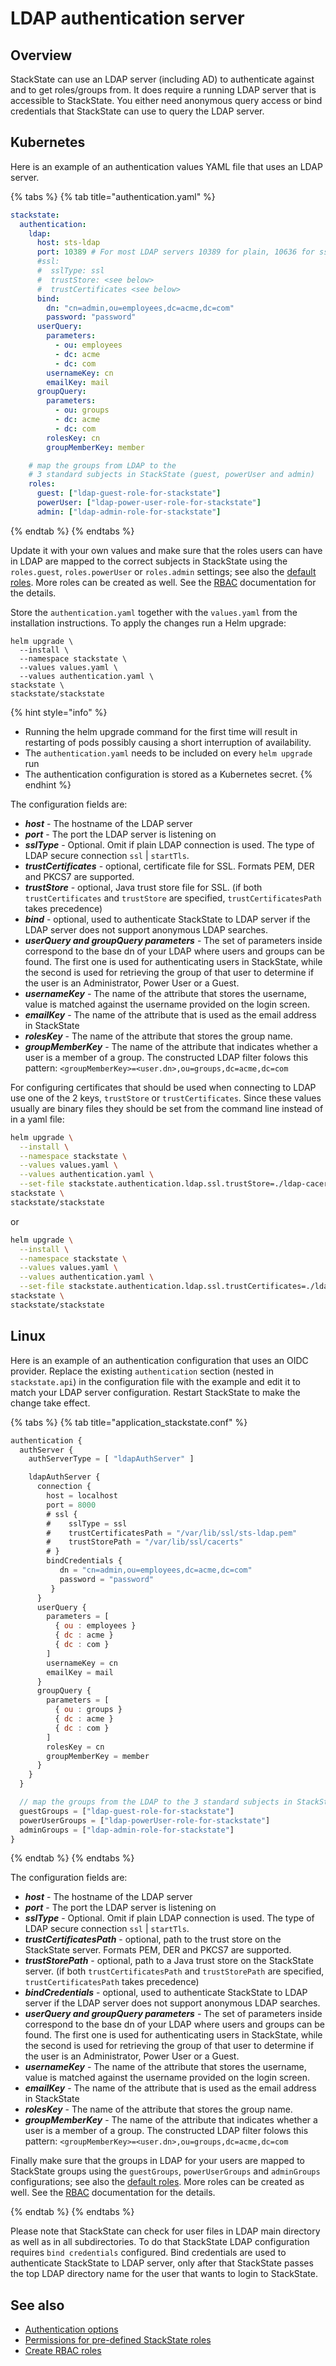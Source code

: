 # LDAP authentication server

## Overview

StackState can use an LDAP server (including AD) to authenticate against and to get roles/groups from. It does require a running LDAP server that is accessible to StackState. You either need anonymous query access or bind credentials that StackState can use to query the LDAP server.

## Kubernetes

Here is an example of an authentication values YAML file that uses an LDAP server.

{% tabs %}
{% tab title="authentication.yaml" %}
```yaml
stackstate:
  authentication:
    ldap:
      host: sts-ldap
      port: 10389 # For most LDAP servers 10389 for plain, 10636 for ssl connections
      #ssl:
      #  sslType: ssl
      #  trustStore: <see below>
      #  trustCertificates <see below>
      bind:
        dn: "cn=admin,ou=employees,dc=acme,dc=com"
        password: "password"
      userQuery:
        parameters:
          - ou: employees
          - dc: acme
          - dc: com
        usernameKey: cn
        emailKey: mail
      groupQuery:
        parameters:
          - ou: groups
          - dc: acme
          - dc: com
        rolesKey: cn
        groupMemberKey: member

    # map the groups from LDAP to the 
    # 3 standard subjects in StackState (guest, powerUser and admin)
    roles:
      guest: ["ldap-guest-role-for-stackstate"]
      powerUser: ["ldap-power-user-role-for-stackstate"]
      admin: ["ldap-admin-role-for-stackstate"]
```
{% endtab %}
{% endtabs %}


Update it with your own values and make sure that the roles users can have in LDAP are mapped to the correct subjects in StackState using the `roles.guest`, `roles.powerUser` or `roles.admin` settings; see also the [default roles](../rbac/rbac_permissions.md#predefined-roles). More roles can be created as well. See the [RBAC](../rbac/role_based_access_control.md) documentation for the details.

Store the `authentication.yaml` together with the `values.yaml` from the installation instructions. To apply the changes run a Helm upgrade:

```
helm upgrade \
  --install \
  --namespace stackstate \
  --values values.yaml \
  --values authentication.yaml \
stackstate \
stackstate/stackstate
```

{% hint style="info" %}
* Running the helm upgrade command for the first time will result in restarting of pods possibly causing a short interruption of availability.
* The `authentication.yaml` needs to be included on every `helm upgrade` run
* The authentication configuration is stored as a Kubernetes secret.
{% endhint %}

The configuration fields are:

- _**host**_ - The hostname of the LDAP server
- _**port**_ - The port the LDAP server is listening on
- _**sslType**_ - Optional. Omit if plain LDAP connection is used. The type of LDAP secure connection `ssl` \| `startTls`.
-  _**trustCertificates**_ - optional, certificate file for SSL. Formats PEM, DER and PKCS7 are supported.
-  _**trustStore**_ - optional, Java trust store file for SSL. \(if both `trustCertificates` and `trustStore` are specified, `trustCertificatesPath` takes precedence\)
-  _**bind**_ - optional, used to authenticate StackState to LDAP server if the LDAP server does not support anonymous LDAP searches.
-  _**userQuery and groupQuery parameters**_ - The set of parameters inside correspond to the base dn of your LDAP where users and groups can be found. The first one is used for authenticating users in StackState, while the second is used for retrieving the group of that user to determine if the user is an Administrator, Power User or a Guest.
-  _**usernameKey**_ - The name of the attribute that stores the username, value is matched against the username provided on the login screen.
-  _**emailKey**_ - The name of the attribute that is used as the email address in StackState
- _**rolesKey**_ - The name of the attribute that stores the group name.
- _**groupMemberKey**_ - The name of the attribute that indicates whether a user is a member of a group. The constructed LDAP filter folows this pattern: `<groupMemberKey>=<user.dn>,ou=groups,dc=acme,dc=com`


For configuring certificates that should be used when connecting to LDAP use one of the 2 keys, `trustStore` or `trustCertificates`. Since these values usually are binary files they should be set from the command line instead of in a yaml file:

```bash
helm upgrade \
  --install \
  --namespace stackstate \
  --values values.yaml \
  --values authentication.yaml \
  --set-file stackstate.authentication.ldap.ssl.trustStore=./ldap-cacerts \
stackstate \
stackstate/stackstate
```

or 

```bash
helm upgrade \
  --install \
  --namespace stackstate \
  --values values.yaml \
  --values authentication.yaml \
  --set-file stackstate.authentication.ldap.ssl.trustCertificates=./ldap-certificate.pem \
stackstate \
stackstate/stackstate
```

## Linux

Here is an example of an authentication configuration that uses an OIDC provider. Replace the existing `authentication` section (nested in `stackstate.api`) in the configuration file with the example and edit it to match your LDAP server configuration. Restart StackState to make the change take effect.

{% tabs %}
{% tab title="application_stackstate.conf" %}
```javascript
authentication {
  authServer {
    authServerType = [ "ldapAuthServer" ]

    ldapAuthServer {
      connection {
        host = localhost
        port = 8000
        # ssl {
        #    sslType = ssl
        #    trustCertificatesPath = "/var/lib/ssl/sts-ldap.pem"
        #    trustStorePath = "/var/lib/ssl/cacerts"
        # }
        bindCredentials {
           dn = "cn=admin,ou=employees,dc=acme,dc=com"
           password = "password"
         }
      }
      userQuery {
        parameters = [
          { ou : employees }
          { dc : acme }
          { dc : com }
        ]
        usernameKey = cn
        emailKey = mail
      }
      groupQuery {
        parameters = [
          { ou : groups }
          { dc : acme }
          { dc : com }
        ]
        rolesKey = cn
        groupMemberKey = member
      }
    }
  }

  // map the groups from the LDAP to the 3 standard subjects in StackState (guest, powerUser and admin)
  guestGroups = ["ldap-guest-role-for-stackstate"]
  powerUserGroups = ["ldap-powerUser-role-for-stackstate"]
  adminGroups = ["ldap-admin-role-for-stackstate"]
}
```
{% endtab %}
{% endtabs %}

The configuration fields are:

- _**host**_ - The hostname of the LDAP server
- _**port**_ - The port the LDAP server is listening on
- _**sslType**_ - Optional. Omit if plain LDAP connection is used. The type of LDAP secure connection `ssl` \| `startTls`.
-  _**trustCertificatesPath**_ - optional, path to the trust store on the StackState server. Formats PEM, DER and PKCS7 are supported.
-  _**trustStorePath**_ - optional, path to a Java trust store on the StackState server. \(if both `trustCertificatesPath` and `trustStorePath` are specified, `trustCertificatesPath` takes precedence\)
-  _**bindCredentials**_ - optional, used to authenticate StackState to LDAP server if the LDAP server does not support anonymous LDAP searches.
-  _**userQuery and groupQuery parameters**_ - The set of parameters inside correspond to the base dn of your LDAP where users and groups can be found. The first one is used for authenticating users in StackState, while the second is used for retrieving the group of that user to determine if the user is an Administrator, Power User or a Guest.
-  _**usernameKey**_ - The name of the attribute that stores the username, value is matched against the username provided on the login screen.
-  _**emailKey**_ - The name of the attribute that is used as the email address in StackState
- _**rolesKey**_ - The name of the attribute that stores the group name.
- _**groupMemberKey**_ - The name of the attribute that indicates whether a user is a member of a group. The constructed LDAP filter folows this pattern: `<groupMemberKey>=<user.dn>,ou=groups,dc=acme,dc=com`

 
Finally make sure that the groups in LDAP for your users are mapped to StackState groups using the `guestGroups`, `powerUserGroups` and `adminGroups` configurations; see also the [default roles](../rbac/rbac_permissions.md#predefined-roles). More roles can be created as well. See the [RBAC](../rbac/role_based_access_control.md) documentation for the details.

{% endtab %}
{% endtabs %}

Please note that StackState can check for user files in LDAP main directory as well as in all subdirectories. To do that StackState LDAP configuration requires `bind credentials` configured. Bind credentials are used to authenticate StackState to LDAP server, only after that StackState passes the top LDAP directory name for the user that wants to login to StackState.

## See also

- [Authentication options](/configure/security/authentication/authentication_options.md)
- [Permissions for pre-defined StackState roles](/configure/security/rbac/rbac_permissions.md#predefined-roles)
- [Create RBAC roles](/configure/security/rbac/rbac_roles.md)